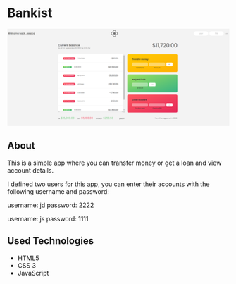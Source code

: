 # Bankist

![This is an image](https://github.com/shadmanAh/Bankist/blob/main/bankist.png)

## About
This is a simple app where you can transfer money or get a loan and view account details.

I defined two users for this app, you can enter their accounts with the following username and password:

username: jd
password: 2222

username: js
password: 1111

## Used Technologies
- HTML5
- CSS 3
- JavaScript
